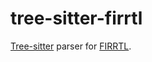 # tree-sitter-firrtl

[Tree-sitter](https://tree-sitter.github.io/tree-sitter/) parser for [FIRRTL](https://www.chisel-lang.org/firrtl/).
